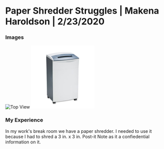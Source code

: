 
# Paper Shredder Struggles | Makena Haroldson | 2/23/2020

### Images

<img src="/assets/Shredder.png" alt="Top View" width="200"/>

<img src="/assets/shredder2.jpg" alt="Full View" width="200"/>

### My Experience

In my work's break room we have a paper shredder. I needed to use it because I had to shred a 3 in. x 3 in. Post-it Note as it a confiedential information on it. 
